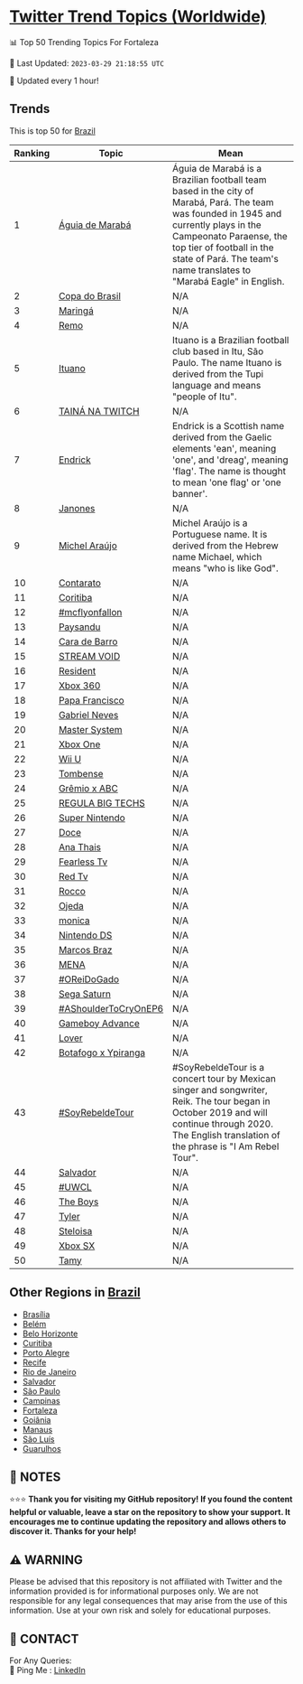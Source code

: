 [Twitter Trend Topics (Worldwide)](https://github.com/ErcinDedeoglu/Twitter-Trend-Topics)
==========


📊 Top 50 Trending Topics For Fortaleza

📆 Last Updated: `2023-03-29 21:18:55 UTC`

🔧 Updated every 1 hour!


## Trends

This is top 50 for [Brazil](</Brazil>)

| Ranking | Topic | Mean |
| ------- | ------------ | ------------ |
| 1 | [Águia de Marabá](http://twitter.com/search?q=%c3%81guia+de+Marab%c3%a1) | Águia de Marabá is a Brazilian football team based in the city of Marabá, Pará. The team was founded in 1945 and currently plays in the Campeonato Paraense, the top tier of football in the state of Pará. The team's name translates to "Marabá Eagle" in English. |
| 2 | [Copa do Brasil](http://twitter.com/search?q=Copa+do+Brasil) | N/A |
| 3 | [Maringá](http://twitter.com/search?q=Maring%c3%a1) | N/A |
| 4 | [Remo](http://twitter.com/search?q=Remo) | N/A |
| 5 | [Ituano](http://twitter.com/search?q=Ituano) | Ituano is a Brazilian football club based in Itu, São Paulo. The name Ituano is derived from the Tupi language and means "people of Itu". |
| 6 | [TAINÁ NA TWITCH](http://twitter.com/search?q=TAIN%c3%81+NA+TWITCH) | N/A |
| 7 | [Endrick](http://twitter.com/search?q=Endrick) | Endrick is a Scottish name derived from the Gaelic elements 'ean', meaning 'one', and 'dreag', meaning 'flag'. The name is thought to mean 'one flag' or 'one banner'. |
| 8 | [Janones](http://twitter.com/search?q=Janones) | N/A |
| 9 | [Michel Araújo](http://twitter.com/search?q=Michel+Ara%c3%bajo) | Michel Araújo is a Portuguese name. It is derived from the Hebrew name Michael, which means "who is like God". |
| 10 | [Contarato](http://twitter.com/search?q=Contarato) | N/A |
| 11 | [Coritiba](http://twitter.com/search?q=Coritiba) | N/A |
| 12 | [#mcflyonfallon](http://twitter.com/search?q=%23mcflyonfallon) | N/A |
| 13 | [Paysandu](http://twitter.com/search?q=Paysandu) | N/A |
| 14 | [Cara de Barro](http://twitter.com/search?q=Cara+de+Barro) | N/A |
| 15 | [STREAM VOID](http://twitter.com/search?q=STREAM+VOID) | N/A |
| 16 | [Resident](http://twitter.com/search?q=Resident) | N/A |
| 17 | [Xbox 360](http://twitter.com/search?q=Xbox+360) | N/A |
| 18 | [Papa Francisco](http://twitter.com/search?q=Papa+Francisco) | N/A |
| 19 | [Gabriel Neves](http://twitter.com/search?q=Gabriel+Neves) | N/A |
| 20 | [Master System](http://twitter.com/search?q=Master+System) | N/A |
| 21 | [Xbox One](http://twitter.com/search?q=Xbox+One) | N/A |
| 22 | [Wii U](http://twitter.com/search?q=Wii+U) | N/A |
| 23 | [Tombense](http://twitter.com/search?q=Tombense) | N/A |
| 24 | [Grêmio x ABC](http://twitter.com/search?q=Gr%c3%aamio+x+ABC) | N/A |
| 25 | [REGULA BIG TECHS](http://twitter.com/search?q=REGULA+BIG+TECHS) | N/A |
| 26 | [Super Nintendo](http://twitter.com/search?q=Super+Nintendo) | N/A |
| 27 | [Doce](http://twitter.com/search?q=Doce) | N/A |
| 28 | [Ana Thais](http://twitter.com/search?q=Ana+Thais) | N/A |
| 29 | [Fearless Tv](http://twitter.com/search?q=Fearless+Tv) | N/A |
| 30 | [Red Tv](http://twitter.com/search?q=Red+Tv) | N/A |
| 31 | [Rocco](http://twitter.com/search?q=Rocco) | N/A |
| 32 | [Ojeda](http://twitter.com/search?q=Ojeda) | N/A |
| 33 | [monica](http://twitter.com/search?q=monica) | N/A |
| 34 | [Nintendo DS](http://twitter.com/search?q=Nintendo+DS) | N/A |
| 35 | [Marcos Braz](http://twitter.com/search?q=Marcos+Braz) | N/A |
| 36 | [MENA](http://twitter.com/search?q=MENA) | N/A |
| 37 | [#OReiDoGado](http://twitter.com/search?q=%23OReiDoGado) | N/A |
| 38 | [Sega Saturn](http://twitter.com/search?q=Sega+Saturn) | N/A |
| 39 | [#AShoulderToCryOnEP6](http://twitter.com/search?q=%23AShoulderToCryOnEP6) | N/A |
| 40 | [Gameboy Advance](http://twitter.com/search?q=Gameboy+Advance) | N/A |
| 41 | [Lover](http://twitter.com/search?q=Lover) | N/A |
| 42 | [Botafogo x Ypiranga](http://twitter.com/search?q=Botafogo+x+Ypiranga) | N/A |
| 43 | [#SoyRebeldeTour](http://twitter.com/search?q=%23SoyRebeldeTour) | #SoyRebeldeTour is a concert tour by Mexican singer and songwriter, Reik. The tour began in October 2019 and will continue through 2020. The English translation of the phrase is "I Am Rebel Tour". |
| 44 | [Salvador](http://twitter.com/search?q=Salvador) | N/A |
| 45 | [#UWCL](http://twitter.com/search?q=%23UWCL) | N/A |
| 46 | [The Boys](http://twitter.com/search?q=The+Boys) | N/A |
| 47 | [Tyler](http://twitter.com/search?q=Tyler) | N/A |
| 48 | [Steloisa](http://twitter.com/search?q=Steloisa) | N/A |
| 49 | [Xbox SX](http://twitter.com/search?q=Xbox+SX) | N/A |
| 50 | [Tamy](http://twitter.com/search?q=Tamy) | N/A |



## Other Regions in [Brazil](</Brazil>)

* [Brasília](</Brazil/Brasília.md>)
* [Belém](</Brazil/Belém.md>)
* [Belo Horizonte](</Brazil/Belo Horizonte.md>)
* [Curitiba](</Brazil/Curitiba.md>)
* [Porto Alegre](</Brazil/Porto Alegre.md>)
* [Recife](</Brazil/Recife.md>)
* [Rio de Janeiro](</Brazil/Rio de Janeiro.md>)
* [Salvador](</Brazil/Salvador.md>)
* [São Paulo](</Brazil/São Paulo.md>)
* [Campinas](</Brazil/Campinas.md>)
* [Fortaleza](</Brazil/Fortaleza.md>)
* [Goiânia](</Brazil/Goiânia.md>)
* [Manaus](</Brazil/Manaus.md>)
* [São Luís](</Brazil/São Luís.md>)
* [Guarulhos](</Brazil/Guarulhos.md>)



## 📝 NOTES

⭐⭐⭐ **Thank you for visiting my GitHub repository! If you found the content helpful or valuable, leave a star on the repository to show your support. It encourages me to continue updating the repository and allows others to discover it. Thanks for your help!**


## ⚠️ WARNING

Please be advised that this repository is not affiliated with Twitter and the information provided is for informational purposes only. We are not responsible for any legal consequences that may arise from the use of this information. Use at your own risk and solely for educational purposes.


## 📨 CONTACT

 For Any Queries:  
            🏓 Ping Me : [LinkedIn](https://www.linkedin.com/in/ercindedeoglu/)
